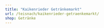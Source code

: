```yaml
---
title: "Kaikenrieder Getränkemarkt"
url: /teisnach/kaikenrieder-getraenkemarkt/
shop: Getränke
---
```

